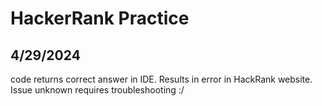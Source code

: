 # HackerRank Practice #

## 4/29/2024 ## 
code returns correct answer in IDE. Results in error in HackRank website. Issue unknown requires troubleshooting :/


